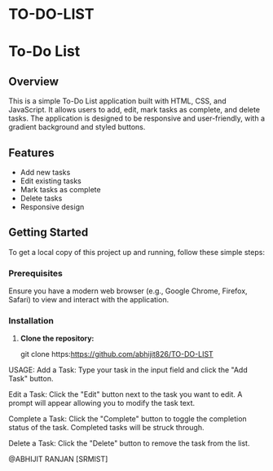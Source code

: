 # TO-DO-LIST
# To-Do List

## Overview

This is a simple To-Do List application built with HTML, CSS, and JavaScript. It allows users to add, edit, mark tasks as complete, and delete tasks. The application is designed to be responsive and user-friendly, with a gradient background and styled buttons.

## Features

- Add new tasks
- Edit existing tasks
- Mark tasks as complete
- Delete tasks
- Responsive design

## Getting Started

To get a local copy of this project up and running, follow these simple steps:

### Prerequisites

Ensure you have a modern web browser (e.g., Google Chrome, Firefox, Safari) to view and interact with the application.

### Installation

1. **Clone the repository:**

   git clone https:https://github.com/abhijit826/TO-DO-LIST
 
   
USAGE:
Add a Task:
Type your task in the input field and click the "Add Task" button.

Edit a Task:
Click the "Edit" button next to the task you want to edit. A prompt will appear allowing you to modify the task text.

Complete a Task:
Click the "Complete" button to toggle the completion status of the task. Completed tasks will be struck through.

Delete a Task:
Click the "Delete" button to remove the task from the list.


@ABHIJIT RANJAN [SRMIST]
